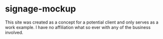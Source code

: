 # signage-mockup
 This site was created as a concept for a potential client and only serves as a work example. I have no affiliation what so ever with any of the business involved.
